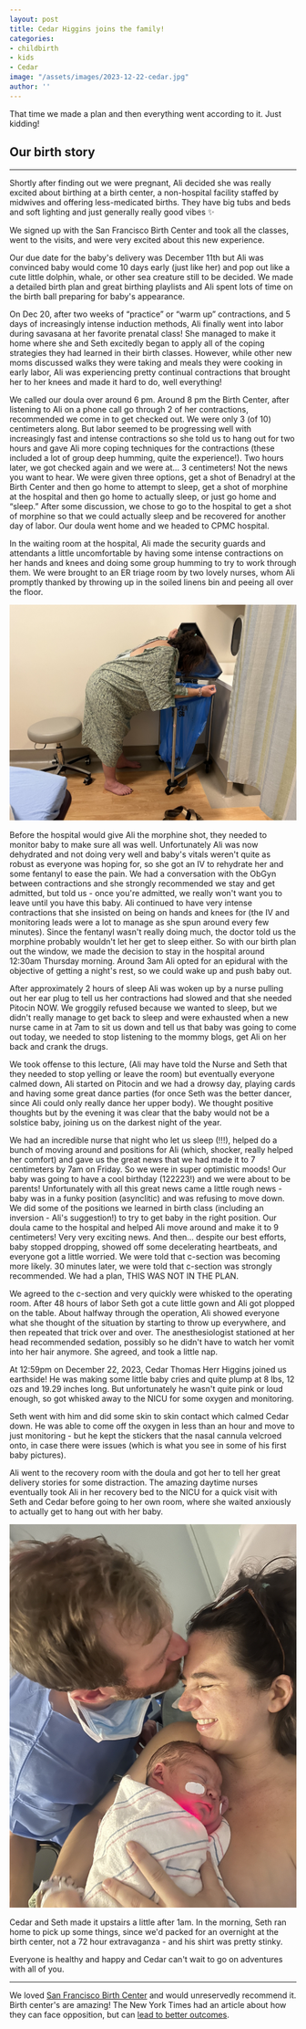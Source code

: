 ```yaml
---
layout: post
title: Cedar Higgins joins the family!
categories:
- childbirth
- kids
- Cedar
image: "/assets/images/2023-12-22-cedar.jpg"
author: ''
---
```


<p class="pt-3">That time we made a plan and then everything went according to it. Just kidding!</p>

<h2 class="pt-3">Our birth story</h2>

---

Shortly after finding out we were pregnant, Ali decided she was really excited about birthing at a birth center, a non-hospital facility staffed by midwives and offering less-medicated births. They have big tubs and beds and soft lighting and just generally really good vibes ✨

We signed up with the San Francisco Birth Center and took all the classes, went to the visits, and were very excited about this new experience.

Our due date for the baby's delivery was December 11th but Ali was convinced baby would come 10 days early (just like her) and pop out like a cute little dolphin, whale, or other sea creature still to be decided. We made a detailed birth plan and great birthing playlists and Ali spent lots of time on the birth ball preparing for baby's appearance.

On Dec 20, after two weeks of “practice” or “warm up” contractions, and 5 days of increasingly intense induction methods, Ali finally went into labor during savasana at her favorite prenatal class! She managed to make it home where she and Seth excitedly began to apply all of the coping strategies they had learned in their birth classes. However, while other new moms discussed walks they were taking and meals they were cooking in early labor, Ali was experiencing pretty continual contractions that brought her to her knees and made it hard to do, well everything! 

We called our doula over around 6 pm. Around 8 pm the Birth Center, after listening to Ali on a phone call go through 2 of her contractions, recommended we come in to get checked out. We were only 3 (of 10) centimeters along. But labor seemed to be progressing well with increasingly fast and intense contractions so she told us to hang out for two hours and gave Ali more coping techniques for the contractions (these included a lot of group deep humming, quite the experience!). Two hours later, we got checked again and we were at… 3 centimeters! Not the news you want to hear. We were given three options, get a shot of Benadryl at the Birth Center and then go home to attempt to sleep, get a shot of morphine at the hospital and then go home to actually sleep, or just go home and “sleep.” After some discussion, we chose to go to the hospital to get a shot of morphine so that we could actually sleep and be recovered for another day of labor. Our doula went home and we headed to CPMC hospital.

In the waiting room at the hospital, Ali made the security guards and attendants a little uncomfortable by having some intense contractions on her hands and knees and doing some group humming to try to work through them. We were brought to an ER triage room by two lovely nurses, whom Ali promptly thanked by throwing up in the soiled linens bin and peeing all over the floor.

<img src="/assets/images/2023-12-24-welcome-to-the-hospital.jpg" alt="welcome to the hospital" class="post-smaller-img">

Before the hospital would give Ali the morphine shot, they needed to monitor baby to make sure all was well. Unfortunately Ali was now dehydrated and not doing very well and baby's vitals weren't quite as robust as everyone was hoping for, so she got an IV to rehydrate her and some fentanyl to ease the pain. We had a conversation with the ObGyn between contractions and she strongly recommended we stay and get admitted, but told us - once you're admitted, we really won't want you to leave until you have this baby. Ali continued to have very intense contractions that she insisted on being on hands and knees for (the IV and monitoring leads were a lot to manage as she spun around every few minutes). Since the fentanyl wasn't really doing much, the doctor told us the morphine probably wouldn't let her get to sleep either. So with our birth plan out the window, we made the decision to stay in the hospital around 12:30am Thursday morning. Around 3am Ali opted for an epidural with the objective of getting a night's rest, so we could wake up and push baby out. 

After approximately 2 hours of sleep Ali was woken up by a nurse pulling out her ear plug to tell us her contractions had slowed and that she needed Pitocin NOW. We groggily refused because we wanted to sleep, but we didn't really manage to get back to sleep and were exhausted when a new nurse came in at 7am to sit us down and tell us that baby was going to come out today, we needed to stop listening to the mommy blogs, get Ali on her back and crank the drugs.

We took offense to this lecture, (Ali may have told the Nurse and Seth that they needed to stop yelling or leave the room) but eventually everyone calmed down, Ali started on Pitocin and we had a drowsy day, playing cards and having some great dance parties (for once Seth was the better dancer, since Ali could only really dance her upper body). We thought positive thoughts but by the evening it was clear that the baby would not be a solstice baby, joining us on the darkest night of the year.

We had an incredible nurse that night who let us sleep (!!!), helped do a bunch of moving around and positions for Ali (which, shocker, really helped her comfort) and gave us the great news that we had made it to 7 centimeters by 7am on Friday. So we were in super optimistic moods! Our baby was going to have a cool birthday (122223!) and we were about to be parents! Unfortunately with all this great news came a little rough news - baby was in a funky position (asynclitic) and was refusing to move down. We did some of the positions we learned in birth class (including an inversion - Ali's suggestion!) to try to get baby in the right position. Our doula came to the hospital and helped Ali move around and make it to 9 centimeters! Very very exciting news. And then… despite our best efforts, baby stopped dropping, showed off some decelerating heartbeats, and everyone got a little worried. We were told that c-section was becoming more likely. 30 minutes later, we were told that c-section was strongly recommended. We had a plan, THIS WAS NOT IN THE PLAN.

We agreed to the c-section and very quickly were whisked to the operating room. After 48 hours of labor Seth got a cute little gown and Ali got plopped on the table. About halfway through the operation, Ali showed everyone what she thought of the situation by starting to throw up everywhere, and then repeated that trick over and over. The anesthesiologist stationed at her head recommended sedation, possibly so he didn't have to watch her vomit into her hair anymore. She agreed, and took a little nap.

At 12:59pm on December 22, 2023, Cedar Thomas Herr Higgins joined us earthside! He was making some little baby cries and quite plump at 8 lbs, 12 ozs and 19.29 inches long. But unfortunately he wasn't quite pink or loud enough, so got whisked away to the NICU for some oxygen and monitoring. 

Seth went with him and did some skin to skin contact which calmed Cedar down. He was able to come off the oxygen in less than an hour and move to just monitoring - but he kept the stickers that the nasal cannula velcroed onto, in case there were issues (which is what you see in some of his first baby pictures).

Ali went to the recovery room with the doula and got her to tell her great delivery stories for some distraction. The amazing daytime nurses eventually took Ali in her recovery bed to the NICU for a quick visit with Seth and Cedar before going to her own room, where she waited anxiously to actually get to hang out with her baby. 

<img src="/assets/images/2023-12-22-first-cedar-family-photo.jpg" alt="First family photo with Cedar" class="post-smaller-img">

Cedar and Seth made it upstairs a little after 1am. In the morning, Seth ran home to pick up some things, since we'd packed for an overnight at the birth center, not a 72 hour extravaganza - and his shirt was pretty stinky. 

Everyone is healthy and happy and Cedar can't wait to go on adventures with all of you.

<hr class="mt-5 mb-4 pb-3">

We loved [San Francisco Birth Center](https://sfbirthcenter.com/) and would unreservedly recommend it. Birth center's are amazing! The New York Times had an article about how they can face opposition, but can [lead to better outcomes](https://www.nytimes.com/2023/09/30/health/birthing-centers-alabama.html). 
